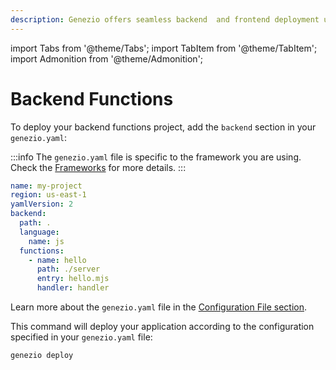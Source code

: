 ```yaml
---
description: Genezio offers seamless backend  and frontend deployment using a function-as-a-service infrastructure. Deploy your project with a single-command `genezio deploy`.
---
```


import Tabs from '@theme/Tabs';
import TabItem from '@theme/TabItem';
import Admonition from '@theme/Admonition';

# Backend Functions 

To deploy your backend functions project, add the `backend` section in your `genezio.yaml`:

:::info
The `genezio.yaml` file is specific to the framework you are using.
Check the [Frameworks](/docs/frameworks/) for more details.
:::

```yaml title="genezio.yaml" showLineNumbers
name: my-project
region: us-east-1
yamlVersion: 2
backend:
  path: .
  language:
    name: js
  functions:
    - name: hello
      path: ./server
      entry: hello.mjs
      handler: handler
```

Learn more about the `genezio.yaml` file in the [Configuration File section](/docs/project-structure/genezio-configuration-file).

This command will deploy your application according to the configuration specified in your `genezio.yaml` file:
```
genezio deploy
```


